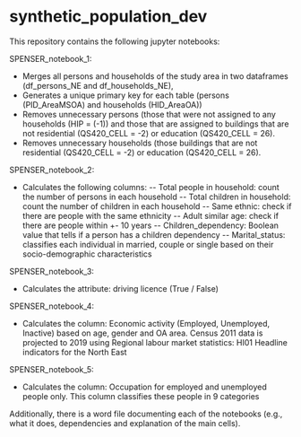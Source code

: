 # synthetic_population_dev


This repository contains the following jupyter notebooks:

SPENSER_notebook_1: 
- Merges all persons and households of the study area in two dataframes (df_persons_NE and df_households_NE), 
- Generates a unique primary key for each table (persons (PID_AreaMSOA) and households (HID_AreaOA)) 
- Removes unnecessary persons (those that were not assigned to any households (HIP = (-1)) and those that are assigned to buildings that are not residential (QS420_CELL = -2) or education (QS420_CELL = 26). 
- Removes unnecessary households (those buildings that are not residential (QS420_CELL = -2) or education (QS420_CELL = 26).


SPENSER_notebook_2:
-	Calculates the following columns:
-- Total people in household: count the number of persons in each household
-- Total children in household: count the number of children in each household
-- Same ethnic: check if there are people with the same ethnicity
-- Adult similar age: check if there are people within +- 10 years
-- Children_dependency: Boolean value that tells if a person has a children dependency
-- Marital_status: classifies each individual in married, couple or single based on their socio-demographic characteristics


SPENSER_notebook_3:
- Calculates the attribute: driving licence (True / False)


SPENSER_notebook_4:
- Calculates the column: Economic activity (Employed, Unemployed, Inactive) based on age, gender and OA area. Census 2011 data is projected to 2019 using Regional labour market statistics: HI01 Headline indicators for the North East 


SPENSER_notebook_5:
- Calculates the column: Occupation for employed and unemployed people only. This column classifies these people in 9 categories



Additionally, there is a word file documenting each of the notebooks (e.g., what it does, dependencies and explanation of the main cells).
